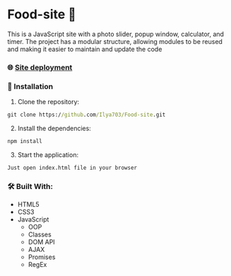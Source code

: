 # Food-site 🥗

This is a JavaScript site with a photo slider, popup window, calculator, and timer. The project has a modular structure, allowing modules to be reused and making it easier to maintain and update the code

### 🌐 [Site deployment](https://ilya703.github.io/Food-site/)

### 🚀 Installation

1. Clone the repository:

```cmd
git clone https://github.com/Ilya703/Food-site.git
```

2. Install the dependencies:

```cmd
npm install
```

3. Start the application:

```cmd
Just open index.html file in your browser
```

### 🛠️ Built With:

* HTML5
* CSS3
* JavaScript
  * OOP
  * Classes
  * DOM API
  * AJAX
  * Promises
  * RegEx

